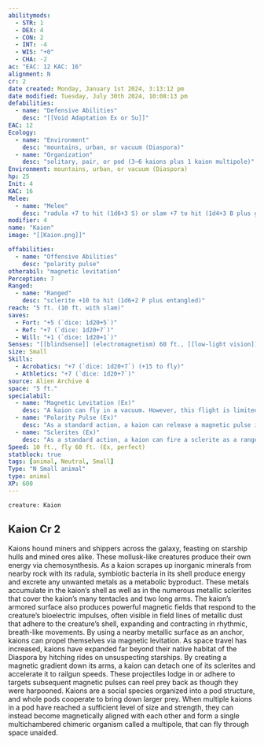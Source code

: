 ```yaml
---
abilitymods:
  - STR: 1
  - DEX: 4
  - CON: 2
  - INT: -4
  - WIS: "+0"
  - CHA: -2 
ac: "EAC: 12 KAC: 16" 
alignment: N
cr: 2
date created: Monday, January 1st 2024, 3:13:12 pm
date modified: Tuesday, July 30th 2024, 10:08:13 pm
defabilities:
  - name: "Defensive Abilities"
    desc: "[[Void Adaptation Ex or Su]]"
EAC: 12
Ecology:
  - name: "Environment"
    desc: "mountains, urban, or vacuum (Diaspora)"
  - name: "Organization"
    desc: "solitary, pair, or pod (3–6 kaions plus 1 kaion multipole)"
Environment: mountains, urban, or vacuum (Diaspora)
hp: 25
Init: 4
KAC: 16
Melee:
  - name: "Melee"
    desc: "radula +7 to hit (1d6+3 S) or slam +7 to hit (1d4+3 B plus grab)"
modifier: 4
name: "Kaion"
image: "[[Kaion.png]]"

offabilities:
  - name: "Offensive Abilities"
    desc: "polarity pulse"
otherabil: "magnetic levitation"
Perception: 7
Ranged:
  - name: "Ranged"
    desc: "sclerite +10 to hit (1d6+2 P plus entangled)"
reach: "5 ft. (10 ft. with slam)"
saves:
  - Fort: "+5 (`dice: 1d20+5`)"
  - Ref: "+7 (`dice: 1d20+7`)"
  - Will: "+1 (`dice: 1d20+1`)" 
Senses: "[[blindsense]] (electromagnetism) 60 ft., [[low-light vision]]"
size: Small
Skills:
  - Acrobatics: "+7 (`dice: 1d20+7`) (+15 to fly)"
  - Athletics: "+7 (`dice: 1d20+7`)" 
source: Alien Archive 4 
space: "5 ft."
specialabil:
  - name: "Magnetic Levitation (Ex)"
    desc: "A kaion can fly in a vacuum. However, this flight is limited to within 60 feet of a planet or asteroid’s surface or a nearby metallic structure, such as a steel railing or a starship’s hull."
  - name: "Polarity Pulse (Ex)"
    desc: "As a standard action, a kaion can release a magnetic pulse in a 60-foot-radius spread. Each creature in that area wielding metallic weapons, wearing metallic armor, or entangled by a kaion’s sclerites must succeed at a DC 13 Reflex save or be pulled up to 30 feet toward the kaion, or double that on a failure by 5 or more. This movement doesn’t provoke attacks of opportunity. If a creature is affected only because of an object it holds, it can drop the object to cease being pulled; this does not require an action. Unsecured metallic objects in the area are automatically pulled 60 feet toward the kaion."
  - name: "Sclerites (Ex)"
    desc: "As a standard action, a kaion can fire a sclerite as a ranged attack with a range increment of 60 feet that targets kac. The sclerite lodges in or sticks to the target on a hit, causing the target to become entangled as long as the sclerite remains. An entangled creature can remove a sclerite as a move action by succeeding at a DC 13 Athletics: or Acrobatics: check."
Speed: 10 ft., fly 60 ft. (Ex, perfect) 
statblock: true
tags: [animal, Neutral, Small]
Type: "N Small animal"
type: animal
XP: 600 
---
```


```statblock
creature: Kaion
```

## Kaion Cr 2

Kaions hound miners and shippers across the galaxy, feasting on starship hulls and mined ores alike. These mollusk-like creatures produce their own energy via chemosynthesis. As a kaion scrapes up inorganic minerals from nearby rock with its radula, symbiotic bacteria in its shell produce energy and excrete any unwanted metals as a metabolic byproduct. These metals accumulate in the kaion’s shell as well as in the numerous metallic sclerites that cover the kaion’s many tentacles and two long arms. The kaion’s armored surface also produces powerful magnetic fields that respond to the creature’s bioelectric impulses, often visible in field lines of metallic dust that adhere to the creature’s shell, expanding and contracting in rhythmic, breath-like movements. By using a nearby metallic surface as an anchor, kaions can propel themselves via magnetic levitation. As space travel has increased, kaions have expanded far beyond their native habitat of the Diaspora by hitching rides on unsuspecting starships. By creating a magnetic gradient down its arms, a kaion can detach one of its sclerites and accelerate it to railgun speeds. These projectiles lodge in or adhere to targets
subsequent magnetic pulses can reel prey back as though they were harpooned.
Kaions are a social species organized into a pod structure, and whole pods cooperate to bring down larger prey. When multiple kaions in a pod have reached a sufficient level of size and strength, they can instead become magnetically aligned with each other and form a single multichambered chimeric organism called a multipole, that can fly through space unaided.
